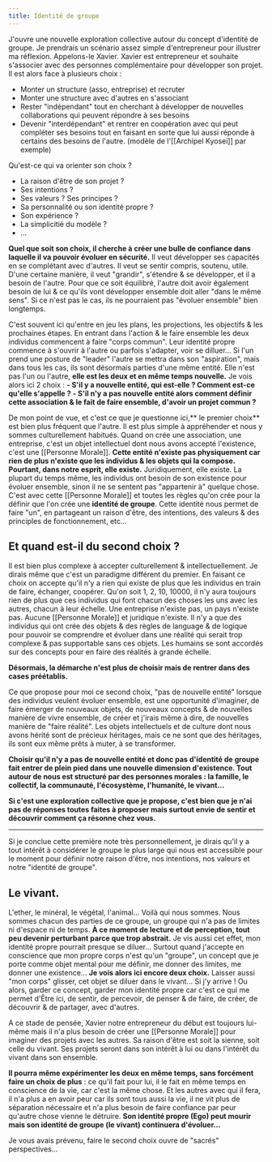 ```yaml
---
title: Identité de groupe
---
```


J'ouvre une nouvelle exploration collective autour du concept d'identité de groupe. Je prendrais un scénario assez simple d'entrepreneur pour illustrer ma réflexion.
Appelons-le Xavier. Xavier est entrepreneur et souhaite s'associer avec des personnes complémentaire pour développer son projet. Il est alors face à plusieurs choix :
- Monter un structure (asso, entreprise) et recruter
- Monter une structure avec d'autres en s'associant
- Rester "indépendant" tout en cherchant à développer de nouvelles collaborations qui peuvent répondre à ses besoins
- Devenir "interdépendant" et rentrer en coopération avec qui peut compléter ses besoins tout en faisant en sorte que lui aussi réponde à certains des besoins de l'autre. (modèle de l'[[Archipel Kyosei]] par exemple)

Qu'est-ce qui va orienter son choix ?
- La raison d'être de son projet ?
- Ses intentions ?
- Ses valeurs ? Ses principes ?
- Sa personnalité ou son identité propre ?
- Son expérience ?
- La simplicitié du modèle ?
- ...

**Quel que soit son choix, il cherche à créer une bulle de confiance dans laquelle il va pouvoir évoluer en sécurité.** Il veut développer ses capacités en se complétant avec d'autres. Il veut se sentir compris, soutenu, utile. D'une certaine manière, il veut "grandir", s'étendre & se développer, et il a besoin de l'autre. Pour que ce soit équilibré, l'autre doit avoir également besoin de lui & ce qu'ils vont développer ensemble doit aller "dans le même sens". Si ce n'est pas le cas, ils ne pourraient pas "évoluer ensemble" bien longtemps.

C'est souvent ici qu'entre en jeu les plans, les projections, les objectifs & les prochaines étapes. En entrant dans l'action & le faire ensemble les deux individus commencent à faire "corps commun". Leur identité propre commence à s'ouvrir à l'autre ou parfois s'adapter, voir se dilluer... Si l'un prend une posture de "leader" l'autre se mettra dans son "aspiration", mais dans tous les cas, ils sont désormais parties d'une même entité. Elle n'est pas l'un ou l'autre, **elle est les deux et en même temps nouvelle.**
Je vois alors ici 2 choix :
**- S'il y a nouvelle entité, qui est-elle ? Comment est-ce qu'elle s'appelle ?**
**- S'il n'y a pas nouvelle entité alors comment définir cette association & le fait de faire ensemble, d'avoir un projet commun ?**

De mon point de vue, et c'est ce que je questionne ici,** le premier choix** est bien plus fréquent que l'autre. Il est plus simple à appréhender et nous y sommes culturellement habitués. Quand on crée une association, une entreprise, c'est un objet intellectuel dont nous avons accepté l'existence, c'est une [[Personne Morale]]. **Cette entité n'existe pas physiquement car rien de plus n'existe que les individus & les objets qui la compose. Pourtant, dans notre esprit, elle existe.** Juridiquement, elle existe. La plupart du temps même, les individus ont besoin de son existence pour évoluer ensemble, sinon il ne se sentent pas "appartenir à" quelque chose. 
C'est avec cette [[Personne Morale]] et toutes les règles qu'on crée pour la définir que l'on crée une **identité de groupe**. Cette identité nous permet de faire "un", en partageant un raison d'être, des intentions, des valeurs & des principles de fonctionnement, etc...

## Et quand est-il du second choix ?
Il est bien plus complexe à accepter culturellement & intellectuellement. Je dirais même que c'est un paradigme différent du premier. En faisant ce choix on accepte qu'il n'y a rien qui existe de plus que les individus en train de faire, échanger, coopérer. Qu'on soit 1, 2, 10, 10000, il n'y aura toujours rien de plus que ces individus qui font chacun des choses les uns avec les autres, chacun à leur échelle. Une entreprise n'existe pas, un pays n'existe pas. Aucune [[Personne Morale]] et juridique n'existe. Il n'y a que des individus qui ont crée des objets & des règles de language & de logique pour pouvoir se comprendre et évoluer dans une réalité qui serait trop complexe & pas supportable sans ces objets. Les humains se sont accordés sur des concepts pour en faire des réalités à grande échelle.

**Désormais, la démarche n'est plus de choisir mais de rentrer dans des cases préétablis.**

Ce que propose pour moi ce second choix, "pas de nouvelle entité" lorsque des individus veulent évoluer ensemble, est une opportunité d'imaginer, de faire émerger de nouveaux objets, de nouveaux concepts & de nouvelles manière de vivre ensemble,  de créer et j'irais même à dire, de nouvelles manière de "faire réalité".
Les objets intellectuels et de culture dont nous avons hérité sont de précieux héritages, mais ce ne sont que des héritages, ils sont eux même prêts à muter, à se transformer.

**Choisir qu'il n'y a pas de nouvelle entité et donc pas d'identité de groupe fait entrer de plein pied dans une nouvelle dimension d'existence. Tout autour de nous est structuré par des personnes morales : la famille, le collectif, la communauté, l'écosystème, l'humanité, le vivant...**

**Si c'est une exploration collective que je propose, c'est bien que je n'ai pas de réponses toutes faites à proposer mais surtout envie de sentir et découvrir comment ça résonne chez vous.**

---

Si je conclue cette première note très personnellement, je dirais qu'il y a tout intérêt à considérer le groupe le plus large qui nous est accessible pour le moment pour définir notre raison d'être, nos intentions, nos valeurs et notre "identité de groupe".

## Le vivant.
L'ether, le minéral, le végétal, l'animal... Voilà qui nous sommes. Nous sommes chacun des parties de ce groupe, un groupe qui n'a pas de limites ni d'espace ni de temps. **À ce moment de lecture et de perception, tout peu devenir perturbant parce que trop abstrait.** Je vis aussi cet effet, mon identité propre pourrait presque se diluer... Surtout quand j'accepte en conscience que mon propre corps n'est qu'un "groupe", un concept que je porte comme objet mental pour me définir, me donner des limites, me donner une existence...
**Je vois alors ici encore deux choix.** Laisser aussi "mon corps" glisser, cet objet se diluer dans le vivant... Si j'y arrive ! Ou alors, garder ce concept, garder mon identité propre car c'est ce qui me permet d'Être ici, de sentir, de percevoir, de penser & de faire, de créer, de découvrir & de partager, avec d'autres.

A ce stade de pensée, Xavier notre entrepreneur du début est toujours lui-même mais il n'a plus besoin de créer une [[Personne Morale]] pour imaginer des projets avec les autres. Sa raison d'être est soit la sienne, soit celle du vivant. Ses projets seront dans son intérêt à lui ou dans l'intérêt du vivant dans son ensemble. 

**Il pourra même expérimenter les deux en même temps, sans forcément faire un choix de plus** : ce qu'il fait pour lui, il le fait en même temps en conscience de la vie, car c'est la même chose. Et les autres avec qui il fera, il n'a plus a en avoir peur car ils sont tous aussi la vie, il ne vit plus de séparation nécessaire et n'a plus besoin de faire confiance par peur qu'autre chose vienne le détruire. **Son identité propre (Ego) peut mourir mais son identité de groupe (le vivant) continuera d'évoluer...**

Je vous avais prévenu, faire le second choix ouvre de "sacrés" perspectives...